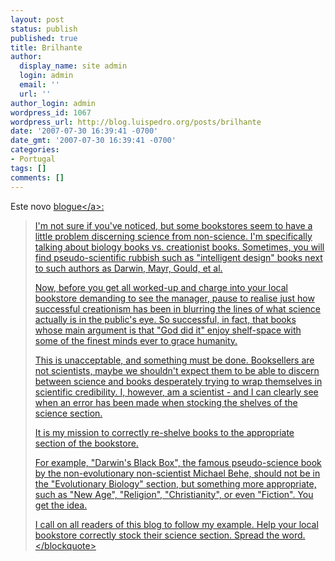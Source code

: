 ```yaml
---
layout: post
status: publish
published: true
title: Brilhante
author:
  display_name: site admin
  login: admin
  email: ''
  url: ''
author_login: admin
wordpress_id: 1067
wordpress_url: http://blog.luispedro.org/posts/brilhante
date: '2007-07-30 16:39:41 -0700'
date_gmt: '2007-07-30 16:39:41 -0700'
categories:
- Portugal
tags: []
comments: []
---
```

<p>Este novo <a href="http:&#47;&#47;biologistshelpingbookstores.blogspot.com&#47;">blogue<&#47;a>:<br />
<blockquote>I'm not sure if you've noticed, but some bookstores seem to have a little problem discerning science from non-science.  I'm specifically talking about biology books vs. creationist books.  Sometimes, you will find pseudo-scientific rubbish such as "intelligent design" books next to such authors as Darwin, Mayr, Gould, et al.</p>
<p>Now, before you get all worked-up and charge into your local bookstore demanding to see the manager, pause to realise just how successful creationism has been in blurring the lines of what science actually is in the public's eye.  So successful, in fact, that books whose main argument is that "God did it" enjoy shelf-space with some of the finest minds ever to grace humanity.</p>
<p>This is unacceptable, and something must be done.  Booksellers are not scientists, maybe we shouldn't expect them to be able to discern between science and books desperately trying to wrap themselves in scientific credibility.  I, however, am a scientist - and I can clearly see when an error has been made when stocking the shelves of the science section.</p>
<p>It is my mission to correctly re-shelve books to the appropriate section of the bookstore.  </p>
<p>For example, "Darwin's Black Box", the famous pseudo-science book by the non-evolutionary non-scientist Michael Behe, should not be in the "Evolutionary Biology" section, but something more appropriate, such as "New Age", "Religion", "Christianity", or even "Fiction".  You get the idea.</p>
<p>I call on all readers of this blog to follow my example.  Help your local bookstore correctly stock their science section.  Spread the word.<&#47;blockquote></p>
